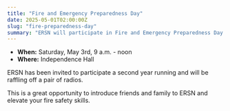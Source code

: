 ```yaml
---
title: "Fire and Emergency Preparedness Day"
date: 2025-05-01T02:00:00Z
slug: "fire-preparedness-day"
summary: "ERSN will participate in Fire and Emergency Preparedness Day on May 3rd at Independence Hall, raffling off radios."
---
```


- **When:** Saturday, May 3rd, 9 a.m. - noon
- **Where:** Independence Hall

ERSN has been invited to participate a second year running and will be raffling off a pair of radios. 

This is a great opportunity to introduce friends and family to ERSN and elevate your fire safety skills.